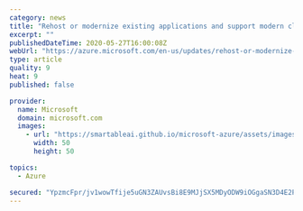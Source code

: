 ```yaml
---
category: news
title: "Rehost or modernize existing applications and support modern cloud apps with Azure SQL"
excerpt: ""
publishedDateTime: 2020-05-27T16:00:08Z
webUrl: "https://azure.microsoft.com/en-us/updates/rehost-or-modernize-existing-applications-and-support-modern-cloud-apps-with-azure-sql/"
type: article
quality: 9
heat: 9
published: false

provider:
  name: Microsoft
  domain: microsoft.com
  images:
    - url: "https://smartableai.github.io/microsoft-azure/assets/images/organizations/microsoft.com-50x50.jpg"
      width: 50
      height: 50

topics:
  - Azure

secured: "YpzmcFpr/jv1wowTfije5uGN3ZAUvsBi8E9MJjSX5MDyODW9iOGgaSN3D4E2PzHWrASrzqXjseTIbgJdkfCk91d/j4UFPdMbre6hK585/c4mfOgKDSSAepngidD8QybMjq5EtdNdODPBMqW7r8osXQc/BNA0/tdyprpXHCD3fkz21TuKZFRN0w2dtnyW5amRyai9saJUQIGNfnvgxKEAAThu+7GHnDwDMYWVZ/XTEK5uvII2cXvVo/XLz57fTu++WFhkom324OUs34PEpuJcJ52QNpEJSjQyMq6i/nirkYl9zFv3WCyzQJ75EPPdZISqjOVztZBbfeI5oXMpCu1Jag==;qnqHOP7yLXJ1UJhGCoQAxA=="
---
```


